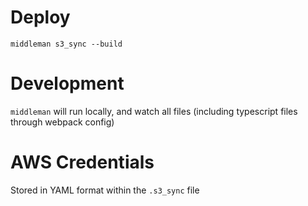 
# Deploy
`middleman s3_sync --build` 

# Development 
`middleman` will run locally, and watch all files (including typescript files through webpack config)

 # AWS Credentials
 Stored in YAML format within the `.s3_sync` file 


